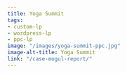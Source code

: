 ```yaml
---
title: Yoga Summit
tags:
- custom-lp
- wordpress-lp
- ppc-lp
image: "/images/yoga-summit-ppc.jpg"
image-alt-title: Yoga Summit
link: "/case-mogul-report/"
---
```



